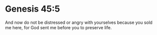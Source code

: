 # Genesis 45:5

And now do not be distressed or angry with yourselves because you sold me here, for God sent me before you to preserve life.
